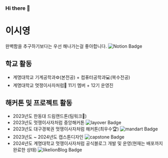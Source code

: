 ### Hi there 👋

# 이시영
완벽함을 추구하기보다는 우선 해나가는걸 좋아합니다.
![Notion Badge](https://img.shields.io/badge/notion-000000?style=flat-square&logo=notion&logoColor=white&link=https://dune-fly-aa9.notion.site/69f48ad9bd224d6394f357b2c1731a23?pvs=4)

## 학교 활동
* 계명대학교 기계공학과⚙️(본전공) + 컴퓨터공학과💻(복수전공)
* 계명대학교 멋쟁이사자처럼🦁 11기 멤버 + 12기 운영진

## 해커톤 및 프로젝트 활동
* 2023년도 한동대 드림랜드톤(팀워크👏)
* 2023년도 멋쟁이사자처럼 중앙해커톤 ![layover Badge](https://img.shields.io/badge/github-181717?style=flat-square&logo=github&logoColor=white&link=https://github.com/layover-ll/client)
* 2023년도 대구경북권 멋쟁이사자처럼 해커톤(최우수🏆) ![mandart Badge](https://img.shields.io/badge/github-181717?style=flat-square&logo=github&logoColor=white&link=https://github.com/krsy0411/Mandalart)
* 2023년도 ~ 2024년도 캡스톤디자인 ![capstone Badge](https://img.shields.io/badge/github-181717?style=flat-square&logo=github&logoColor=white&link=https://github.com/deceit-cat/FE)
* 2024년도 계명대학교 멋쟁이사자처럼 공식블로그 개발 및 운영(현재는 배포까지 완료한 상태) ![likelionBlog Badge](https://img.shields.io/badge/github-181717?style=flat-square&logo=github&logoColor=white&link=https://github.com/LikeLion-BlogWeb/FrontEnd)

